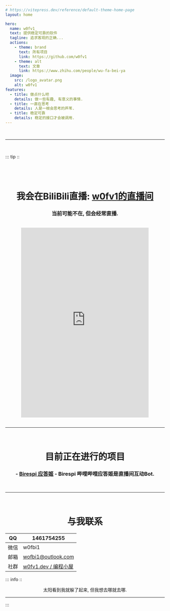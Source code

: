 ```yaml
---
# https://vitepress.dev/reference/default-theme-home-page
layout: home

hero:
  name: w0fv1_
  text: 提供稳定可靠的软件
  tagline: 追求客观的正确...
  actions:
    - theme: brand
      text: 所有项目
      link: https://github.com/w0fv1
    - theme: alt
      text: 文章
      link: https://www.zhihu.com/people/wu-fa-bei-ya
  image:
    src: /logo_avatar.png
    alt: w0fv1
features:
  - title: 做点什么吧
    details: 做一些有趣, 有意义的事情.
  - title: 一直在思考
    details: 人是一根会思考的芦苇.
  - title: 稳定可靠
    details: 稳定的接口才会被调用.
---
```




<br>
<hr>
<br>

::: tip ::

# 

<br>

# <center>我会在BiliBili直播: [w0fv1的直播间](https://live.bilibili.com/7418658) </center>

### <center>当前可能不在, 但会经常直播.</center>

<br>
<center>
<iframe style=" width: 80%;height:600px;" src="https://www.bilibili.com/blackboard/live/live-activity-player.html?cid=7418658&quality=0" frameborder="no"    framespacing="0" scrolling="no" allow="autoplay; encrypted-media" allowfullscreen="true"></iframe>
</center>

<br>
<hr>
<br>

# <center> 目前正在进行的项目 </center>

### <center> - [Birespi 应答姬](https://github.com/w0fv1/birespi) - Birespi 哔哩哔哩应答姬是直播间互动Bot.</center>

<br>
<hr>
<br>

# <center> 与我联系</center>

<div class ="center">

| QQ   | 1461754255                                             |
| ---- | ------------------------------------------------------ |
| 微信 | w0fbi1                                                 |
| 邮箱 | wofbi1@outlook.com                                     |
| 社群 | [w0fv1.dev / 编程小屋](https://qm.qq.com/q/osNLzhTIaI) |

</div>

::: info ::

<center>

太阳看到我就躲了起来, 但我想去哪就去哪.

</center>

<hr/>
:::
